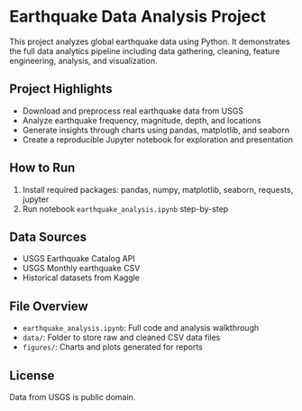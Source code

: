 # Earthquake Data Analysis Project

This project analyzes global earthquake data using Python. It demonstrates the full data analytics pipeline including data gathering, cleaning, feature engineering, analysis, and visualization.

## Project Highlights
- Download and preprocess real earthquake data from USGS
- Analyze earthquake frequency, magnitude, depth, and locations
- Generate insights through charts using pandas, matplotlib, and seaborn
- Create a reproducible Jupyter notebook for exploration and presentation

## How to Run
1. Install required packages: pandas, numpy, matplotlib, seaborn, requests, jupyter
2. Run notebook `earthquake_analysis.ipynb` step-by-step

## Data Sources
- USGS Earthquake Catalog API
- USGS Monthly earthquake CSV
- Historical datasets from Kaggle

## File Overview
- `earthquake_analysis.ipynb`: Full code and analysis walkthrough
- `data/`: Folder to store raw and cleaned CSV data files
- `figures/`: Charts and plots generated for reports

## License
Data from USGS is public domain.

